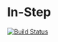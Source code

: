 # In-Step

[![Build Status](https://travis-ci.org/yang70/in-step.svg?branch=master)](https://travis-ci.org/yang70/in-step)
